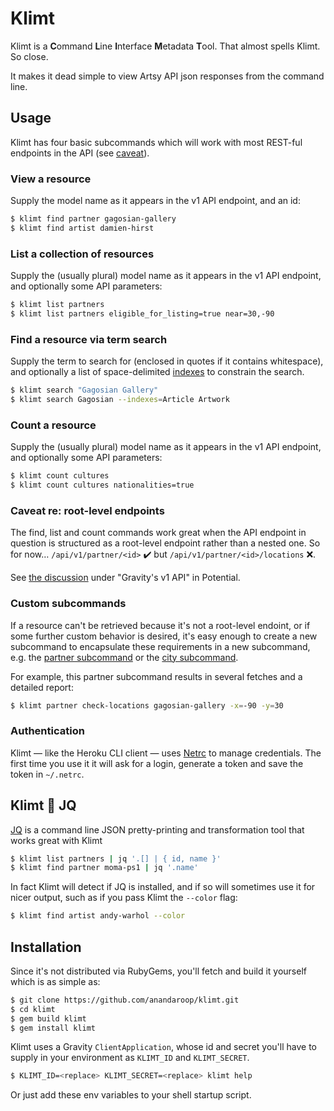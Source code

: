 # Klimt

Klimt is a **C**ommand **L**ine **I**nterface **M**etadata **T**ool. That almost spells Klimt. So close.

It makes it dead simple to view Artsy API json responses from the command line.

## Usage

Klimt has four basic subcommands which will work with most REST-ful endpoints in the API (see [caveat](#caveat-re-root-level-endpoints)).

### View a resource

Supply the model name as it appears in the v1 API endpoint, and an id:

```sh
$ klimt find partner gagosian-gallery
$ klimt find artist damien-hirst
```

### List a collection of resources

Supply the (usually plural) model name as it appears in the v1 API endpoint, and optionally some API parameters:

```sh
$ klimt list partners
$ klimt list partners eligible_for_listing=true near=30,-90
```

### Find a resource via term search

Supply the term to search for (enclosed in quotes if it contains whitespace), and optionally a list of space-delimited [indexes](https://github.com/artsy/gravity/blob/baf6bd35f4c5c1a6011d0608d641e8d6608124e7/app/api/v1/match_endpoint.rb#L150) to constrain the search.

```sh
$ klimt search "Gagosian Gallery"
$ klimt search Gagosian --indexes=Article Artwork
```

### Count a resource

Supply the (usually plural) model name as it appears in the v1 API endpoint, and optionally some API parameters:

```sh
$ klimt count cultures
$ klimt count cultures nationalities=true
```

### Caveat re: root-level endpoints

The find, list and count commands work great when the API endpoint in question is structured as a root-level endpoint rather than a nested one. So for now… `/api/v1/partner/<id>` :heavy_check_mark: but `/api/v1/partner/<id>/locations` :x:.

See [the discussion](https://github.com/artsy/potential/blob/521d34796e2df87406cc0e780db1e44b1ac9884a/Playbook.md#out-with-the-old) under "Gravity's v1 API" in Potential.

### Custom subcommands

If a resource can't be retrieved because it's not a root-level endoint, or if some further custom behavior is desired, it's easy enough to create a new subcommand to encapsulate these  requirements in a new subcommand, e.g. the [partner subcommand](https://github.com/anandaroop/klimt/blob/9ac2d3f341abe4d9f482d64b82a56e1248a8792b/lib/klimt/command.rb#L59-L60) or the [city subcommand](https://github.com/anandaroop/klimt/blob/9ac2d3f341abe4d9f482d64b82a56e1248a8792b/lib/klimt/command.rb#L64-L65).

For example, this partner subcommand results in several fetches and a detailed report:

```sh
$ klimt partner check-locations gagosian-gallery -x=-90 -y=30
```

### Authentication

Klimt — like the Heroku CLI client — uses [Netrc](https://github.com/heroku/netrc) to manage credentials. The first time you use it it will ask for a login, generate a token and save the token in `~/.netrc`.

## Klimt :sparkling_heart: JQ

[JQ](https://stedolan.github.io/jq/) is a command line JSON pretty-printing and transformation tool that works great with Klimt

```sh
$ klimt list partners | jq '.[] | { id, name }'
$ klimt find partner moma-ps1 | jq '.name'
```

In fact Klimt will detect if JQ is installed, and if so will sometimes use it for nicer output, such as if you pass Klimt the `--color` flag:

```sh
$ klimt find artist andy-warhol --color
```

## Installation

Since it's not distributed via RubyGems, you'll fetch and build it yourself which is as simple as: 

```sh
$ git clone https://github.com/anandaroop/klimt.git
$ cd klimt
$ gem build klimt
$ gem install klimt
```

Klimt uses a Gravity `ClientApplication`, whose id and secret you'll have to supply in your environment as `KLIMT_ID` and `KLIMT_SECRET`.

```sh
$ KLIMT_ID=<replace> KLIMT_SECRET=<replace> klimt help
```

Or just add these env variables to your shell startup script.

